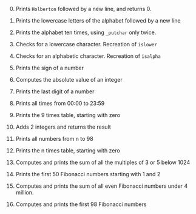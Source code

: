 0. Prints ``Holberton`` followed by a new line, and returns 0.

1. Prints the lowercase letters of the alphabet followed by a new line

2. Prints the alphabet ten times, using ``_putchar`` only twice.

3. Checks for a lowercase character. Recreation of ``islower``

4. Checks for an alphabetic character. Recreation of ``isalpha``

5. Prints the sign of a number

6. Computes the absolute value of an integer

7. Prints the last digit of a number

8. Prints all times from 00:00 to 23:59

9. Prints the 9 times table, starting with zero

10. Adds 2 integers and returns the result

11. Prints all numbers from n to 98

12. Prints the n times table, starting with zero

13. Computes and prints the sum of all the multiples of 3 or 5 below 1024

14. Prints the first 50 Fibonacci numbers starting with 1 and 2

15. Computes and prints the sum of all even Fibonacci numbers under 4 million.

16. Computes and prints the first 98 Fibonacci numbers
